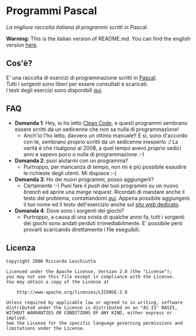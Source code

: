 # Programmi Pascal
_La migliore raccolta italiana di programmi scritti in Pascal._

**Warning:** This is the italian version of README.md. You can find the english version [here](README-en.md).

## Cos'è?
E' una raccolta di esercizi di programmazione scritti in [Pascal][3].  
Tutti i sorgenti sono liberi per essere consultati e scaricati.  
I testi degli esercizi sono disponibili [qui][1].

## FAQ
- **Domanda 1**: Hey, io ho letto [Clean Code](https://www.amazon.it/Clean-Code-Handbook-Software-Craftsmanship/dp/0132350882), e questi programmi sembrano 
essere scritti da un sedicenne che non sa nulla di programmazione!  
  - Anch'io l'ho letto, davvero un ottimo manuale!! E sì, sono d'accordo con te, sembrano proprio scritti da un sedicenne inesperto :/  La verità è che risalgono al 2008, a quel tempo avevo proprio sedici anni e sapevo poco o nulla di programmazione :-)
- **Domanda 2**: puoi aiutarmi con un programma?
  - Purtroppo, per mancanza di tempo, non mi è più possibile esaudire le richieste degli utenti. Mi dispiace :-(
- **Domanda 3**: Ho dei nuovi programmi, posso aggiungerli?
  - Certamente :-)   Puoi fare il *push* dei tuoi programmi su un nuovo *branch* ed aprire una *merge request*. Ricordati di mandare anche il testo 
del problema, contattandomi [qui][2]. Appena possibile aggiungerò il tuo nome ed il testo dell'esercizio anche sul [sito web dedicato][1].
- **Domanda 4**: Dove sono i sorgenti dei giochi?
	- Purtroppo, a causa di una svista di qualche anno fa, tutti i sorgenti dei giochi sono andati perduti irrimediabilmente. E' possibile però provarli scaricando direttamente i file eseguibili.

## Licenza
	Copyright 2008 Riccardo Leschiutta

	Licensed under the Apache License, Version 2.0 (the "License");
	you may not use this file except in compliance with the License.
	You may obtain a copy of the License at
	
		http://www.apache.org/licenses/LICENSE-2.0

	Unless required by applicable law or agreed to in writing, software
	distributed under the License is distributed on an "AS IS" BASIS,
	WITHOUT WARRANTIES OR CONDITIONS OF ANY KIND, either express or implied.
	See the License for the specific language governing permissions and
	limitations under the License.




[1]:https://www.riccardoleschiutta.com/works/programmipascal
[2]:https://www.riccardoleschiutta.com/#contacts
[3]:https://it.wikipedia.org/wiki/Pascal_(linguaggio_di_programmazione)
